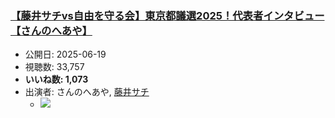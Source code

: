 ### [【藤井サチvs自由を守る会】東京都議選2025！代表者インタビュー【さんのへあや】](https://www.youtube.com/watch?v=bEyoq0rx-5U)
-   公開日: 2025-06-19
-   視聴数: 33,757
-   **いいね数: 1,073**
-   出演者: さんのへあや, [藤井サチ](/rehacq_fan/people/藤井サチ "wikilink")
    - [![](https://img.youtube.com/vi/bEyoq0rx-5U/hqdefault.jpg)](https://www.youtube.com/watch?v=bEyoq0rx-5U)
